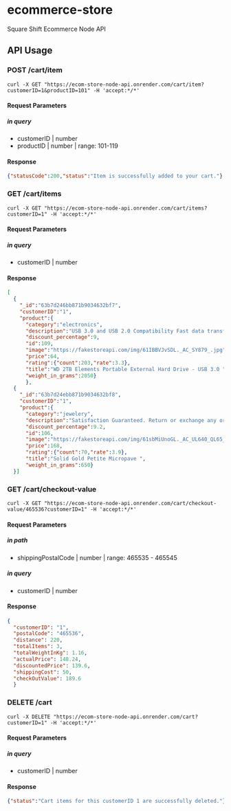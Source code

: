 # ecommerce-store

Square Shift Ecommerce Node API

## API Usage

### POST /cart/item

```ssh
curl -X GET "https://ecom-store-node-api.onrender.com/cart/item?customerID=1&productID=101" -H 'accept:*/*'
```

#### Request Parameters

##### in query
  - customerID | number
  - productID | number | range: 101-119

#### Response

```JSON
{"statusCode":200,"status":"Item is successfully added to your cart."}
```

### GET /cart/items

```ssh
curl -X GET "https://ecom-store-node-api.onrender.com/cart/items?customerID=1" -H 'accept:*/*'
```

#### Request Parameters

##### in query
  - customerID | number

#### Response

```JSON
[
  {
    "_id":"63b7d246bb871b9034632bf7",
    "customerID":"1",
    "product":{
      "category":"electronics",
      "description":"USB 3.0 and USB 2.0 Compatibility Fast data transfers Improve PC Performance High Capacity; Compatibility Formatted NTFS for Windows 10, Windows 8.1, Windows 7; Reformatting may be required for other operating systems; Compatibility may vary depending on user’s hardware configuration and operating system",
      "discount_percentage":9,
      "id":109,
      "image":"https://fakestoreapi.com/img/61IBBVJvSDL._AC_SY879_.jpg",
      "price":64,
      "rating":{"count":203,"rate":3.3},
      "title":"WD 2TB Elements Portable External Hard Drive - USB 3.0 ",
      "weight_in_grams":2050}
      },
  {
    "_id":"63b7d24ebb871b9034632bf8",
    "customerID":"1",
    "product":{
      "category":"jewelery",
      "description":"Satisfaction Guaranteed. Return or exchange any order within 30 days.Designed and sold by Hafeez Center in the United States. Satisfaction Guaranteed. Return or exchange any order within 30 days.",
      "discount_percentage":9.2,
      "id":106,
      "image":"https://fakestoreapi.com/img/61sbMiUnoGL._AC_UL640_QL65_ML3_.jpg",
      "price":168,
      "rating":{"count":70,"rate":3.9},
      "title":"Solid Gold Petite Micropave ",
      "weight_in_grams":650}
  }]
```
### GET /cart/checkout-value

```ssh
curl -X GET "https://ecom-store-node-api.onrender.com/cart/checkout-value/465536?customerID=1" -H 'accept:*/*'
```

#### Request Parameters

##### in path
  - shippingPostalCode | number | range: 465535 - 465545

##### in query
  - customerID | number

#### Response

```JSON
{
  "customerID": "1",
  "postalCode": "465536",
  "distance": 220,  
  "totalItems": 3,
  "totalWeightInKg": 1.16,
  "actualPrice": 148.24,
  "discountedPrice": 139.6,
  "shippingCost": 50, 
  "checkOutValue": 189.6
  }
```


### DELETE /cart

```ssh
curl -X DELETE "https://ecom-store-node-api.onrender.com/cart?customerID=1" -H 'accept:*/*'
```

#### Request Parameters

##### in query
  - customerID | number

#### Response

```JSON
{"status":"Cart items for this customerID 1 are successfully deleted."}
```
